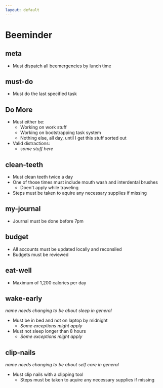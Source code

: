 ```yaml
---
layout: default
---
```


# Beeminder

## meta

- Must dispatch all beemergencies by lunch time

## must-do

- Must do the last specified task

## Do More

- Must either be:
  - Working on work stuff
  - Working on bootstrapping task system
  - Nothing else, all day, until I get this stuff sorted out
- Valid distractions:
  - _some stuff here_

## clean-teeth

- Must clean teeth twice a day
- One of those times must include mouth wash and interdental brushes
  - Doen't apply while traveling
- Steps must be taken to aquire any necessary supplies if missing

## my-journal

- Journal must be done before 7pm

## budget

- All accounts must be updated locally and reconsiled
- Budgets must be reviewed

## eat-well

- Maximum of 1,200 calories per day

## wake-early

_name needs changing to be about sleep in general_

- Must be in bed and not on laptop by midnight
  - _Some exceptions might apply_
- Must not sleep longer than 8 hours
  - _Some exceptions might apply_

## clip-nails

_name needs changing to be about self care in general_

- Must clip nails with a clipping tool
  - Steps must be taken to aquire any necessary supplies if missing
